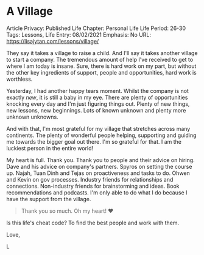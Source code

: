 # A Village

Article Privacy: Published
Life Chapter: Personal Life
Life Period: 26-30
Tags: Lessons, Life
Entry: 08/02/2021
Emphasis: No
URL:  https://lisajytan.com/lessons/village/

They say it takes a village to raise a child. And I'll say it takes another village to start a company. The tremendous amount of help I've received to get to where I am today is insane. Sure, there is hard work on my part, but without the other key ingredients of support, people and opportunities, hard work is worthless. 

Yesterday, I had another happy tears moment. Whilst the company is not exactly *new*, it is still a baby in my eye. There are plenty of opportunities knocking every day and I'm just figuring things out. Plenty of new things, new lessons, new beginnings. Lots of known unknown and plenty more unknown unknowns. 

And with that, I'm most grateful for my village that stretches across many continents. The plenty of wonderful people helping, supporting and guiding me towards the bigger goal out there. I'm so grateful for that. I am the luckiest person in the entire world! 

My heart is full. Thank you. Thank you to people and their advice on hiring. Dave and his advice on company's partners. Spyros on setting the course up. Najah, Tuan Dinh and Tejas on proactiveness and tasks to do. Ohwen and Kevin on gov processes. Industry friends for relationships and connections. Non-industry friends for brainstorming and ideas. Book recommendations and podcasts. I'm only able to do what I do because I have the support from the village. 

> Thank you so much. Oh my heart! ❤️
> 

Is this life's cheat code? To find the best people and work with them.

Love,

L